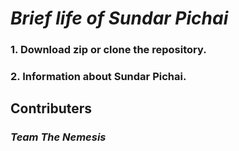 # _Brief life of **Sundar Pichai**_
### 1. Download zip or clone the repository.
### 2. Information about Sundar Pichai.

## **Contributers**
### *Team The Nemesis*